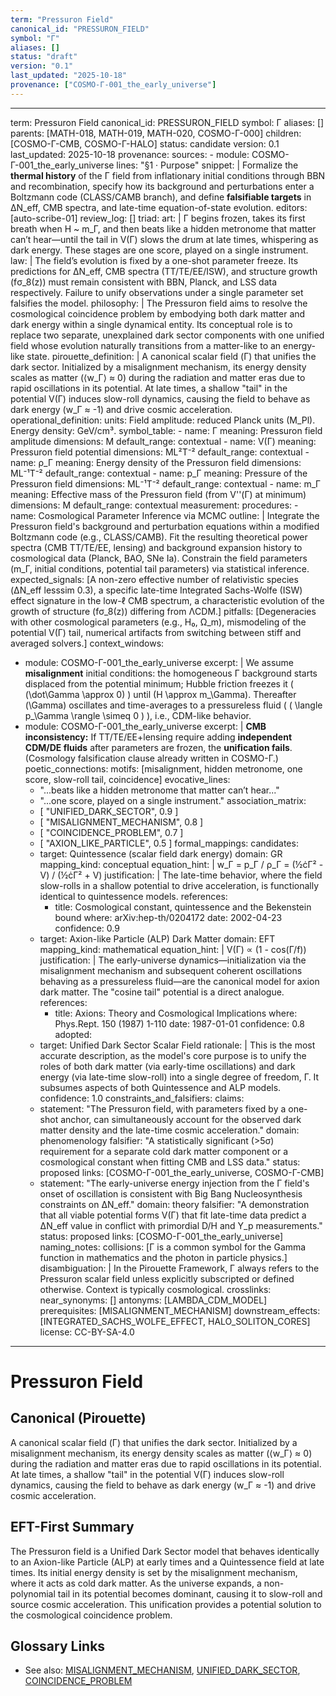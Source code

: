 ```yaml
---
term: "Pressuron Field"
canonical_id: "PRESSURON_FIELD"
symbol: "Γ"
aliases: []
status: "draft"
version: "0.1"
last_updated: "2025-10-18"
provenance: ["COSMO-Γ-001_the_early_universe"]
---
```


---
term: Pressuron Field
canonical_id: PRESSURON_FIELD
symbol: Γ
aliases: []
parents: [MATH-018, MATH-019, MATH-020, COSMO-Γ-000]
children: [COSMO-Γ-CMB, COSMO-Γ-HALO]
status: candidate
version: 0.1
last_updated: 2025-10-18
provenance:
  sources:
    - module: COSMO-Γ-001_the_early_universe
      lines: "§1 · Purpose"
      snippet: |
        Formalize the **thermal history** of the Γ field from inflationary initial conditions through BBN and recombination, specify how its background and perturbations enter a Boltzmann code (CLASS/CAMB branch), and define **falsifiable targets** in ΔN_eff, CMB spectra, and late-time equation-of-state evolution.
  editors: [auto-scribe-01]
  review_log: []
triad:
  art: |
    Γ begins frozen, takes its first breath when H ~ m_Γ, and then beats like a hidden metronome that matter can’t hear—until the tail in V(Γ) slows the drum at late times, whispering as dark energy. These stages are one score, played on a single instrument.
  law: |
    The field’s evolution is fixed by a one-shot parameter freeze. Its predictions for ΔN_eff, CMB spectra (TT/TE/EE/ISW), and structure growth (fσ_8(z)) must remain consistent with BBN, Planck, and LSS data respectively. Failure to unify observations under a single parameter set falsifies the model.
  philosophy: |
    The Pressuron field aims to resolve the cosmological coincidence problem by embodying both dark matter and dark energy within a single dynamical entity. Its conceptual role is to replace two separate, unexplained dark sector components with one unified field whose evolution naturally transitions from a matter-like to an energy-like state.
pirouette_definition: |
  A canonical scalar field (Γ) that unifies the dark sector. Initialized by a misalignment mechanism, its energy density scales as matter (⟨w_Γ⟩ ≈ 0) during the radiation and matter eras due to rapid oscillations in its potential. At late times, a shallow "tail" in the potential V(Γ) induces slow-roll dynamics, causing the field to behave as dark energy (w_Γ ≈ -1) and drive cosmic acceleration.
operational_definition:
  units: Field amplitude: reduced Planck units (M_Pl). Energy density: GeV/cm³.
  symbol_table:
    - name: Γ
      meaning: Pressuron field amplitude
      dimensions: M
      default_range: contextual
    - name: V(Γ)
      meaning: Pressuron field potential
      dimensions: ML²T⁻²
      default_range: contextual
    - name: ρ_Γ
      meaning: Energy density of the Pressuron field
      dimensions: ML⁻¹T⁻²
      default_range: contextual
    - name: p_Γ
      meaning: Pressure of the Pressuron field
      dimensions: ML⁻¹T⁻²
      default_range: contextual
    - name: m_Γ
      meaning: Effective mass of the Pressuron field (from V''(Γ) at minimum)
      dimensions: M
      default_range: contextual
  measurement:
    procedures:
      - name: Cosmological Parameter Inference via MCMC
        outline: |
          Integrate the Pressuron field's background and perturbation equations within a modified Boltzmann code (e.g., CLASS/CAMB). Fit the resulting theoretical power spectra (CMB TT/TE/EE, lensing) and background expansion history to cosmological data (Planck, BAO, SNe Ia). Constrain the field parameters (m_Γ, initial conditions, potential tail parameters) via statistical inference.
        expected_signals: [A non-zero effective number of relativistic species (ΔN_eff lesssim 0.3), a specific late-time Integrated Sachs-Wolfe (ISW) effect signature in the low-ℓ CMB spectrum, a characteristic evolution of the growth of structure (fσ_8(z)) differing from ΛCDM.]
        pitfalls: [Degeneracies with other cosmological parameters (e.g., H₀, Ω_m), mismodeling of the potential V(Γ) tail, numerical artifacts from switching between stiff and averaged solvers.]
context_windows:
  - module: COSMO-Γ-001_the_early_universe
    excerpt: |
      We assume **misalignment** initial conditions: the homogeneous Γ background starts displaced from the potential minimum; Hubble friction freezes it ( (\dot\Gamma \approx 0) ) until (H \approx m_\Gamma). Thereafter (\Gamma) oscillates and time-averages to a pressureless fluid ( ( \langle p_\Gamma \rangle \simeq 0 ) ), i.e., CDM-like behavior.
  - module: COSMO-Γ-001_the_early_universe
    excerpt: |
      **CMB inconsistency:** If TT/TE/EE+lensing require adding **independent CDM/DE fluids** after parameters are frozen, the **unification fails**. (Cosmology falsification clause already written in COSMO-Γ.)
poetic_connections:
  motifs: [misalignment, hidden metronome, one score, slow-roll tail, coincidence]
  evocative_lines:
    - "...beats like a hidden metronome that matter can’t hear..."
    - "...one score, played on a single instrument."
  association_matrix:
    - [ "UNIFIED_DARK_SECTOR", 0.9 ]
    - [ "MISALIGNMENT_MECHANISM", 0.8 ]
    - [ "COINCIDENCE_PROBLEM", 0.7 ]
    - [ "AXION_LIKE_PARTICLE", 0.5 ]
formal_mappings:
  candidates:
    - target: Quintessence (scalar field dark energy)
      domain: GR
      mapping_kind: conceptual
      equation_hint: |
        w_Γ = p_Γ / ρ_Γ = (½ċΓ² - V) / (½ċΓ² + V)
      justification: |
        The late-time behavior, where the field slow-rolls in a shallow potential to drive acceleration, is functionally identical to quintessence models.
      references:
        - title: Cosmological constant, quintessence and the Bekenstein bound
          where: arXiv:hep-th/0204172
          date: 2002-04-23
      confidence: 0.9
    - target: Axion-like Particle (ALP) Dark Matter
      domain: EFT
      mapping_kind: mathematical
      equation_hint: |
        V(Γ) ∝ (1 - cos(Γ/f))
      justification: |
        The early-universe dynamics—initialization via the misalignment mechanism and subsequent coherent oscillations behaving as a pressureless fluid—are the canonical model for axion dark matter. The "cosine tail" potential is a direct analogue.
      references:
        - title: Axions: Theory and Cosmological Implications
          where: Phys.Rept. 150 (1987) 1-110
          date: 1987-01-01
      confidence: 0.8
  adopted:
    - target: Unified Dark Sector Scalar Field
      rationale: |
        This is the most accurate description, as the model's core purpose is to unify the roles of both dark matter (via early-time oscillations) and dark energy (via late-time slow-roll) into a single degree of freedom, Γ. It subsumes aspects of both Quintessence and ALP models.
      confidence: 1.0
constraints_and_falsifiers:
  claims:
    - statement: "The Pressuron field, with parameters fixed by a one-shot anchor, can simultaneously account for the observed dark matter density and the late-time cosmic acceleration."
      domain: phenomenology
      falsifier: "A statistically significant (>5σ) requirement for a separate cold dark matter component or a cosmological constant when fitting CMB and LSS data."
      status: proposed
      links: [COSMO-Γ-001_the_early_universe, COSMO-Γ-CMB]
    - statement: "The early-universe energy injection from the Γ field's onset of oscillation is consistent with Big Bang Nucleosynthesis constraints on ΔN_eff."
      domain: theory
      falsifier: "A demonstration that all viable potential forms V(Γ) that fit late-time data predict a ΔN_eff value in conflict with primordial D/H and Y_p measurements."
      status: proposed
      links: [COSMO-Γ-001_the_early_universe]
naming_notes:
  collisions: [Γ is a common symbol for the Gamma function in mathematics and the photon in particle physics.]
  disambiguation: |
    In the Pirouette Framework, Γ always refers to the Pressuron scalar field unless explicitly subscripted or defined otherwise. Context is typically cosmological.
crosslinks:
  near_synonyms: []
  antonyms: [LAMBDA_CDM_MODEL]
  prerequisites: [MISALIGNMENT_MECHANISM]
  downstream_effects: [INTEGRATED_SACHS_WOLFE_EFFECT, HALO_SOLITON_CORES]
license: CC-BY-SA-4.0
---

# Pressuron Field

## Canonical (Pirouette)
A canonical scalar field (Γ) that unifies the dark sector. Initialized by a misalignment mechanism, its energy density scales as matter (⟨w_Γ⟩ ≈ 0) during the radiation and matter eras due to rapid oscillations in its potential. At late times, a shallow "tail" in the potential V(Γ) induces slow-roll dynamics, causing the field to behave as dark energy (w_Γ ≈ -1) and drive cosmic acceleration.

## EFT-First Summary
The Pressuron field is a Unified Dark Sector model that behaves identically to an Axion-like Particle (ALP) at early times and a Quintessence field at late times. Its initial energy density is set by the misalignment mechanism, where it acts as cold dark matter. As the universe expands, a non-polynomial tail in its potential becomes dominant, causing it to slow-roll and source cosmic acceleration. This unification provides a potential solution to the cosmological coincidence problem.

## Glossary Links
- See also: [MISALIGNMENT_MECHANISM](), [UNIFIED_DARK_SECTOR](), [COINCIDENCE_PROBLEM]()